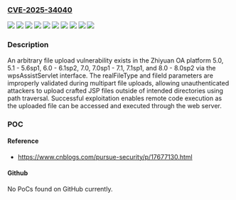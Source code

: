 ### [CVE-2025-34040](https://cve.mitre.org/cgi-bin/cvename.cgi?name=CVE-2025-34040)
![](https://img.shields.io/static/v1?label=Product&message=OA&color=blue)
![](https://img.shields.io/static/v1?label=Version&message=5.0%20&color=brightgreen)
![](https://img.shields.io/static/v1?label=Version&message=5.1%20&color=brightgreen)
![](https://img.shields.io/static/v1?label=Version&message=6.0%20&color=brightgreen)
![](https://img.shields.io/static/v1?label=Version&message=7.0%20&color=brightgreen)
![](https://img.shields.io/static/v1?label=Version&message=7.0sp1%20&color=brightgreen)
![](https://img.shields.io/static/v1?label=Version&message=7.1sp1%20&color=brightgreen)
![](https://img.shields.io/static/v1?label=Version&message=8.0%20&color=brightgreen)
![](https://img.shields.io/static/v1?label=Vulnerability&message=CWE-22%20Improper%20Limitation%20of%20a%20Pathname%20to%20a%20Restricted%20Directory%20('Path%20Traversal')&color=brightgreen)
![](https://img.shields.io/static/v1?label=Vulnerability&message=CWE-434%20Unrestricted%20Upload%20of%20File%20with%20Dangerous%20Type&color=brightgreen)

### Description

An arbitrary file upload vulnerability exists in the Zhiyuan OA platform 5.0, 5.1 - 5.6sp1, 6.0 - 6.1sp2, 7.0, 7.0sp1 - 7.1, 7.1sp1, and 8.0 - 8.0sp2 via the wpsAssistServlet interface. The realFileType and fileId parameters are improperly validated during multipart file uploads, allowing unauthenticated attackers to upload crafted JSP files outside of intended directories using path traversal. Successful exploitation enables remote code execution as the uploaded file can be accessed and executed through the web server.

### POC

#### Reference
- https://www.cnblogs.com/pursue-security/p/17677130.html

#### Github
No PoCs found on GitHub currently.


